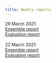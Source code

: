 ```yaml
---
title: Weekly reports
---
```

29 March 2021: <br>
[Ensemble report](https://reports.covid19forecasthub.eu/ensemble-report-2021-03-29.html)<br>
[Evaluation report](https://reports.covid19forecasthub.eu/evaluation-report-2021-03-29.html)<br><br>
22 March 2021: <br>
[Ensemble report](https://reports.covid19forecasthub.eu/ensemble-report-2021-03-22.html)<br>
[Evaluation report](https://reports.covid19forecasthub.eu/evaluation-report-2021-03-22.html)
